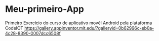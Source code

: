 # Meu-primeiro-App
Primeiro Exercício do curso de aplicativo movél Android pela plataforma CodeIOT
https://gallery.appinventor.mit.edu/?galleryid=0b62996c-eb0a-4c28-8390-0007dcc6508f

